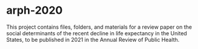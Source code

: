 # arph-2020
This project contains files, folders, and materials for a review paper on the social determinants of the recent decline in life expectancy in the United States, to be published in 2021 in the Annual Review of Public Health.